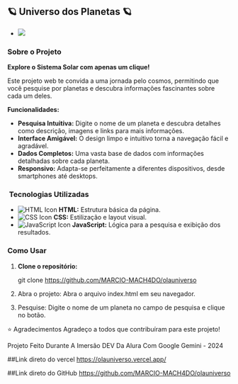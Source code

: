 ## 🪐 Universo dos Planetas 🪐

* ![](https://media.tenor.com/aGwCdl0YdAMAAAAi/astronauta-moon.gif)

###  Sobre o Projeto

**Explore o Sistema Solar com apenas um clique!** 

Este projeto web te convida a uma jornada pelo cosmos, permitindo que você pesquise por planetas e descubra informações fascinantes sobre cada um deles. 

**Funcionalidades:**

* **Pesquisa Intuitiva:** Digite o nome de um planeta e descubra detalhes como descrição, imagens e links para mais informações.
* **Interface Amigável:** O design limpo e intuitivo torna a navegação fácil e agradável.
* **Dados Completos:** Uma vasta base de dados com informações detalhadas sobre cada planeta.
* **Responsivo:** Adapta-se perfeitamente a diferentes dispositivos, desde smartphones até desktops.


### ️ Tecnologias Utilizadas

*  ![HTML Icon](https://img.icons8.com/color/48/000000/html-5.png) **HTML:** Estrutura básica da página.
*  ![CSS Icon](https://img.icons8.com/color/48/000000/css3.png) **CSS:** Estilização e layout visual.
*  ![JavaScript Icon](https://img.icons8.com/color/48/000000/javascript.png) **JavaScript:** Lógica para a pesquisa e exibição dos resultados.




###  Como Usar

1. **Clone o repositório:** 
   
   git clone https://github.com/MARCIO-MACH4DO/olauniverso

2. Abra o projeto: Abra o arquivo index.html em seu navegador.

3. Pesquise: Digite o nome de um planeta no campo de pesquisa e clique no botão.




⭐️ Agradecimentos
Agradeço a todos que contribuíram para este projeto!

Projeto Feito Durante A Imersão DEV Da Alura Com Google Gemini - 2024


##Link direto do vercel https://olauniverso.vercel.app/

##Link direto do GitHub https://github.com/MARCIO-MACH4DO/olauniverso



